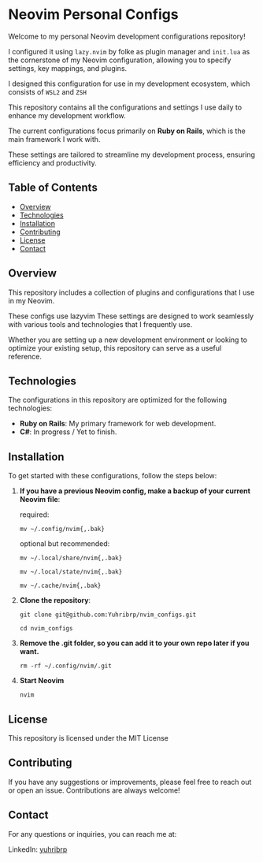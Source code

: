 # Neovim Personal Configs

Welcome to my personal Neovim development configurations repository!

I configured it using `lazy.nvim` by folke as plugin manager and `init.lua` as the cornerstone of my Neovim configuration, allowing you to specify settings, key mappings, and plugins.

I designed this configuration for use in my development ecosystem, which consists of `WSL2` and `ZSH`

This repository contains all the configurations and settings I use daily to enhance my development workflow. 

The current configurations focus primarily on **Ruby on Rails**, which is the main framework I work with. 

These settings are tailored to streamline my development process, ensuring efficiency and productivity.

## Table of Contents

- [Overview](#overview)
- [Technologies](#technologies)
- [Installation](#installation)
- [Contributing](#contributing)
- [License](#license)
- [Contact](#contact)

## Overview 

This repository includes a collection of plugins and configurations that I use in my Neovim. 

These configs use lazyvim These settings are designed to work seamlessly with various tools and technologies that I frequently use. 

Whether you are setting up a new development environment or looking to optimize your existing setup, this repository can serve as a useful reference.

## Technologies

The configurations in this repository are optimized for the following technologies:

- **Ruby on Rails**: My primary framework for web development.
- **C#**: In progress / Yet to finish.

## Installation

To get started with these configurations, follow the steps below:

1. **If you have a previous Neovim config, make a backup of your current Neovim file**:


   required:
   
   `mv ~/.config/nvim{,.bak}`



   optional but recommended:


   `mv ~/.local/share/nvim{,.bak}`
   
   `mv ~/.local/state/nvim{,.bak}`
   
   `mv ~/.cache/nvim{,.bak}`

2. **Clone the repository**:

 
   `git clone git@github.com:Yuhribrp/nvim_configs.git`
   
   `cd nvim_configs`

3. **Remove the .git folder, so you can add it to your own repo later if you want.**


   `rm -rf ~/.config/nvim/.git`

4. **Start Neovim**


   `nvim`

## License

This repository is licensed under the MIT License


## Contributing

   If you have any suggestions or improvements, please feel free to reach out or open an issue. Contributions are always welcome!

## Contact

   For any questions or inquiries, you can reach me at:
   
   LinkedIn: [yuhribrp](https://www.linkedin.com/in/yuhribrp/)
